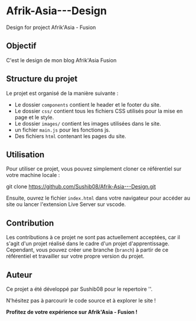 # Afrik-Asia---Design
Design for project Afrik'Asia - Fusion

## Objectif
C'est le design de mon blog Afrik'Asia Fusion 

## Structure du projet
Le projet est organisé de la manière suivante :

- Le dossier `components` contient le header et le footer du site.
- Le dossier `css/` contient tous les fichiers CSS utilisés pour la mise en page et le style.
- Le dossier `images/` contient les images utilisées dans le site.
- un fichier `main.js` pour les fonctions js.
- Des fichiers `html` contenant les pages du site.

## Utilisation
Pour utiliser ce projet, vous pouvez simplement cloner ce référentiel sur votre machine locale :

git clone https://github.com/Sushib08/Afrik-Asia---Design.git

Ensuite, ouvrez le fichier `index.html` dans votre navigateur pour accéder au site ou lancer l'extension Live Server sur vscode.

## Contribution
Les contributions à ce projet ne sont pas actuellement acceptées, car il s'agit d'un projet réalisé dans le cadre d'un projet d'apprentissage. Cependant, vous pouvez créer une branche (`branch`) à partir de ce référentiel et travailler sur votre propre version du projet.

## Auteur
Ce projet a été développé par Sushib08 pour le repertoire ''.


N'hésitez pas à parcourir le code source et à explorer le site !

**Profitez de votre expérience sur Afrik'Asia - Fusion !**

